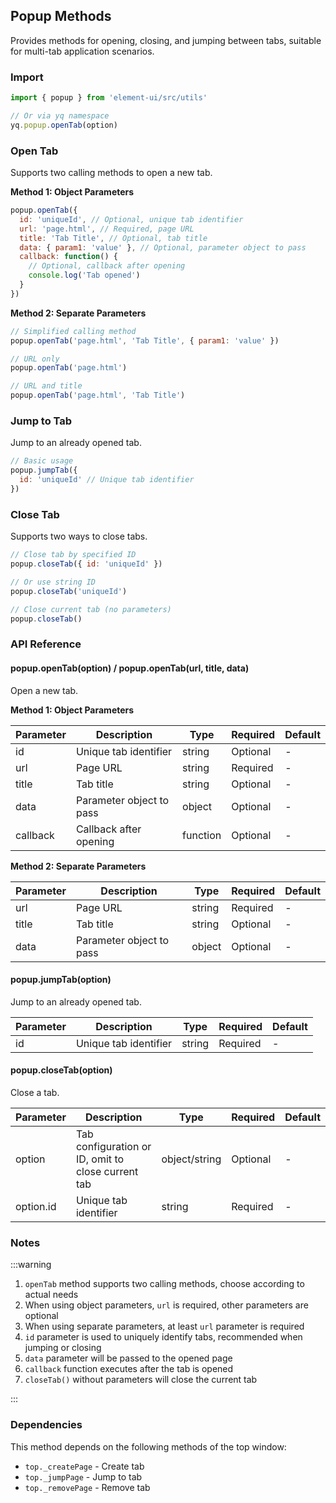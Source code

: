 ## Popup Methods

Provides methods for opening, closing, and jumping between tabs, suitable for multi-tab application scenarios.

### Import

```javascript
import { popup } from 'element-ui/src/utils'

// Or via yq namespace
yq.popup.openTab(option)
```

### Open Tab

Supports two calling methods to open a new tab.

**Method 1: Object Parameters**

```javascript
popup.openTab({
  id: 'uniqueId', // Optional, unique tab identifier
  url: 'page.html', // Required, page URL
  title: 'Tab Title', // Optional, tab title
  data: { param1: 'value' }, // Optional, parameter object to pass
  callback: function() {
    // Optional, callback after opening
    console.log('Tab opened')
  }
})
```

**Method 2: Separate Parameters**

```javascript
// Simplified calling method
popup.openTab('page.html', 'Tab Title', { param1: 'value' })

// URL only
popup.openTab('page.html')

// URL and title
popup.openTab('page.html', 'Tab Title')
```

### Jump to Tab

Jump to an already opened tab.

```javascript
// Basic usage
popup.jumpTab({
  id: 'uniqueId' // Unique tab identifier
})
```

### Close Tab

Supports two ways to close tabs.

```javascript
// Close tab by specified ID
popup.closeTab({ id: 'uniqueId' })

// Or use string ID
popup.closeTab('uniqueId')

// Close current tab (no parameters)
popup.closeTab()
```

### API Reference

#### popup.openTab(option) / popup.openTab(url, title, data)

Open a new tab.

**Method 1: Object Parameters**

| Parameter | Description              | Type     | Required | Default |
| --------- | ------------------------ | -------- | -------- | ------- |
| id        | Unique tab identifier    | string   | Optional | -       |
| url       | Page URL                 | string   | Required | -       |
| title     | Tab title                | string   | Optional | -       |
| data      | Parameter object to pass | object   | Optional | -       |
| callback  | Callback after opening   | function | Optional | -       |

**Method 2: Separate Parameters**

| Parameter | Description              | Type   | Required | Default |
| --------- | ------------------------ | ------ | -------- | ------- |
| url       | Page URL                 | string | Required | -       |
| title     | Tab title                | string | Optional | -       |
| data      | Parameter object to pass | object | Optional | -       |

#### popup.jumpTab(option)

Jump to an already opened tab.

| Parameter | Description           | Type   | Required | Default |
| --------- | --------------------- | ------ | -------- | ------- |
| id        | Unique tab identifier | string | Required | -       |

#### popup.closeTab(option)

Close a tab.

| Parameter | Description                                        | Type          | Required | Default |
| --------- | -------------------------------------------------- | ------------- | -------- | ------- |
| option    | Tab configuration or ID, omit to close current tab | object/string | Optional | -       |
| option.id | Unique tab identifier                              | string        | Required | -       |

### Notes

:::warning

1. `openTab` method supports two calling methods, choose according to actual needs
2. When using object parameters, `url` is required, other parameters are optional
3. When using separate parameters, at least `url` parameter is required
4. `id` parameter is used to uniquely identify tabs, recommended when jumping or closing
5. `data` parameter will be passed to the opened page
6. `callback` function executes after the tab is opened
7. `closeTab()` without parameters will close the current tab

:::

### Dependencies

This method depends on the following methods of the top window:

- `top._createPage` - Create tab
- `top._jumpPage` - Jump to tab
- `top._removePage` - Remove tab
